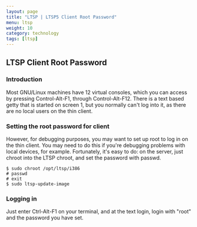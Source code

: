 ```yaml
---
layout: page
title: "LTSP | LTSP5 Client Root Password"
menu: ltsp
weight: 10
category: technology
tags: [ltsp]
---
```


## LTSP Client Root Password

### Introduction

Most GNU/Linux machines have 12 virtual consoles, which you can access by pressing Control-Alt-F1, through Control-Alt-F12. There is a text based getty that is started on screen 1, but you normally can't log into it, as there are no local users on the thin client.

### Setting the root password for client

However, for debugging purposes, you may want to set up root to log in on the thin client. You may need to do this if you're debugging problems with local devices, for example. Fortunately, it's easy to do: on the server, just chroot into the LTSP chroot, and set the password with passwd.

    $ sudo chroot /opt/ltsp/i386
    # passwd
    # exit
    $ sudo ltsp-update-image

### Logging in

Just enter Ctrl-Alt-F1 on your terminal, and at the text login, login with "root" and the password you have set.
